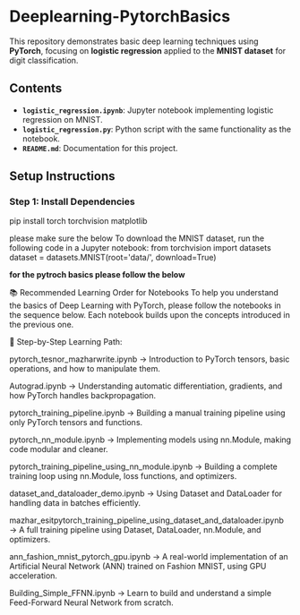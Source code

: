 # Deeplearning-PytorchBasics

This repository demonstrates basic deep learning techniques using **PyTorch**, focusing on **logistic regression** applied to the **MNIST dataset** for digit classification.

## Contents

- **`logistic_regression.ipynb`**: Jupyter notebook implementing logistic regression on MNIST.
- **`logistic_regression.py`**: Python script with the same functionality as the notebook.
- **`README.md`**: Documentation for this project.

## Setup Instructions

### Step 1: Install Dependencies
pip install torch torchvision matplotlib


please make sure the below
To download the MNIST dataset, run the following code in a Jupyter notebook:
from torchvision import datasets
dataset = datasets.MNIST(root='data/', download=True)

__for the pytroch basics please follow the below__

📚 Recommended Learning Order for Notebooks
To help you understand the basics of Deep Learning with PyTorch, please follow the notebooks in the sequence below. Each notebook builds upon the concepts introduced in the previous one.

🔰 Step-by-Step Learning Path:

pytorch_tesnor_mazharwrite.ipynb
→ Introduction to PyTorch tensors, basic operations, and how to manipulate them.

Autograd.ipynb
→ Understanding automatic differentiation, gradients, and how PyTorch handles backpropagation.

pytorch_training_pipeline.ipynb
→ Building a manual training pipeline using only PyTorch tensors and functions.

pytorch_nn_module.ipynb
→ Implementing models using nn.Module, making code modular and cleaner.

pytorch_training_pipeline_using_nn_module.ipynb
→ Building a complete training loop using nn.Module, loss functions, and optimizers.

dataset_and_dataloader_demo.ipynb
→ Using Dataset and DataLoader for handling data in batches efficiently.

mazhar_esitpytorch_training_pipeline_using_dataset_and_dataloader.ipynb
→ A full training pipeline using Dataset, DataLoader, nn.Module, and optimizers.

ann_fashion_mnist_pytorch_gpu.ipynb
→ A real-world implementation of an Artificial Neural Network (ANN) trained on Fashion MNIST, using GPU acceleration.

Building_Simple_FFNN.ipynb
→ Learn to build and understand a simple Feed-Forward Neural Network from scratch.
